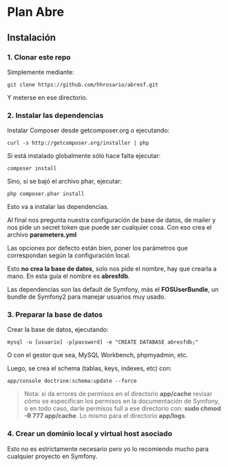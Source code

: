 Plan Abre
=========

## Instalación

### 1. Clonar este repo

Simplemente mediante:

    git clone https://github.com/hhrosario/abresf.git

Y meterse en ese directorio.

### 2. Instalar las dependencias

Instalar Composer desde getcomposer.org o ejecutando:

    curl -s http://getcomposer.org/installer | php

Si está instalado globalmente sólo hace falta ejecutar:

    composer install

Sino, si se bajó el archivo phar, ejecutar:

    php composer.phar install

Esto va a instalar las dependencias.

Al final nos pregunta nuestra configuración de base de datos,
de mailer y nos pide un secret token que puede ser cualquier cosa.
Con eso crea el archivo **parameters.yml**

Las opciones por defecto están bien, poner los parámetros que correspondan
según la configuración local.

Esto **no crea la base de datos**, solo nos pide el nombre,
hay que crearla a mano. En esta guía el nombre es **abresfdb**.

Las dependencias son las default de Symfony, más el **FOSUserBundle**,
un bundle de Symfony2 para manejar usuarios muy usado.

### 3. Preparar la base de datos

Crear la base de datos, ejecutando:

    mysql -u [usuario] -p[password] -e "CREATE DATABASE abresfdb;" 

O con el gestor que sea, MySQL Workbench, phpmyadmin, etc.

Luego, se crea el schema (tablas, keys, indexes, etc) con: 

    app/console doctrine:schema:update --force

> Nota: si da errores de permisos en el directorio **app/cache** revisar cómo se especifican los permisos en la documentación de Symfony, o en todo caso, darle permisos full a ese directorio con: **sudo chmod -R 777 app/cache**. Lo mismo para el directorio **app/logs**.


### 4. Crear un dominio local y virtual host asociado

Esto no es estrictamente necesario pero yo lo recomiendo mucho
para cualquier proyecto en Symfony.


